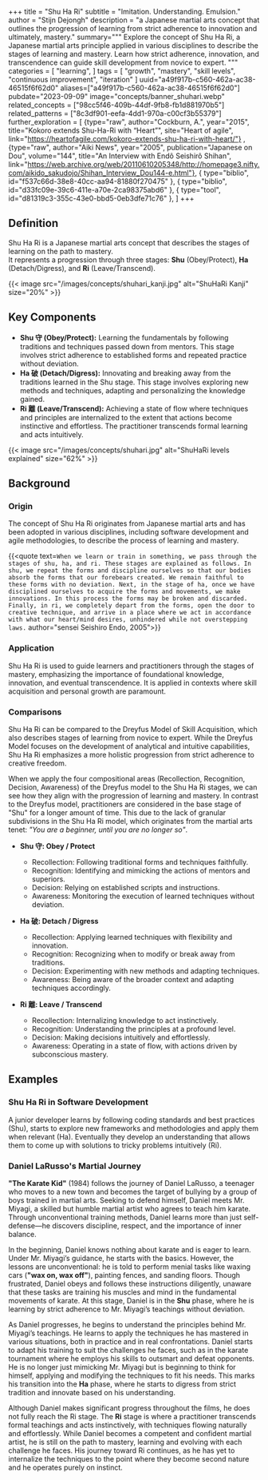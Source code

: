 +++
title = "Shu Ha Ri"
subtitle = "Imitation. Understanding. Emulsion."
author = "Stijn Dejongh"
description = "a Japanese martial arts concept that outlines the progression of learning from strict adherence to innovation and ultimately, mastery."
summary="""
Explore the concept of Shu Ha Ri, a Japanese martial arts principle applied in various disciplines to describe the stages of learning and mastery. 
Learn how strict adherence, innovation, and transcendence can guide skill development from novice to expert.
"""
categories = [
    "learning",
]
tags = [
    "growth", "mastery", "skill levels", "continuous improvement", "iteration"
]
uuid="a49f917b-c560-462a-ac38-46515f6f62d0"
aliases=["a49f917b-c560-462a-ac38-46515f6f62d0"]
pubdate="2023-09-09"
image="concepts/banner_shuhari.webp"
related_concepts = ["98cc5f46-409b-44df-9fb8-fb1d881970b5"]
related_patterns = ["8c3df901-eefa-4dd1-970a-c00cf3b55379"]
further_exploration = [
  {type="raw", author="Cockburn, A.", year="2015", title="Kokoro extends Shu-Ha-Ri with “Heart”", site="Heart of agile", link="https://heartofagile.com/kokoro-extends-shu-ha-ri-with-heart/"}  ,
  {type="raw", author="Aiki News", year="2005", publication="Japanese on Dou", volume="144", title="An Interview with Endô Seishirô Shihan", link="https://web.archive.org/web/20110610205348/http://homepage3.nifty.com/aikido_sakudojo/Shihan_Interview_Dou144-e.html"},
  { type="biblio", id="f537c66d-38e8-40cc-aa94-81880f270475" },
  { type="biblio", id="d33fc09e-39c6-411e-a70e-2ca98375abd6" },
  { type="tool", id="d81319c3-355c-43e0-bbd5-0eb3dfe71c76" },
]
+++

## Definition

Shu Ha Ri is a Japanese martial arts concept that describes the stages of learning on the path to mastery.  
It represents a progression through three stages: **Shu** (Obey/Protect), **Ha** (Detach/Digress), and **Ri** (Leave/Transcend).  

{{< image src="/images/concepts/shuhari_kanji.jpg" alt="ShuHaRi Kanji" size="20%" >}}

## Key Components

* **Shu 守 (Obey/Protect):** Learning the fundamentals by following traditions and techniques passed down from mentors. This stage involves strict
  adherence to established forms and repeated practice without deviation.
* **Ha 破 (Detach/Digress):** Innovating and breaking away from the traditions learned in the Shu stage. This stage involves exploring new methods
  and techniques, adapting and personalizing the knowledge gained.
* **Ri 離 (Leave/Transcend):** Achieving a state of flow where techniques and principles are internalized to the extent that actions become
  instinctive and effortless. The practitioner transcends formal learning and acts intuitively.

{{< image
  src="/images/concepts/shuhari.jpg"
  alt="ShuHaRi levels explained"
  size="62%" >}}

## Background

### Origin

The concept of Shu Ha Ri originates from Japanese martial arts and has been adopted in various disciplines, including software development and agile
methodologies, to describe the process of learning and mastery.

{{<quote text=`
When we learn or train in something, we pass through the stages of shu, ha, and ri. These stages are explained as follows. In shu, we
repeat the forms and discipline ourselves so that our bodies absorb the forms that our forebears created. We remain faithful to these forms
with no deviation. Next, in the stage of ha, once we have disciplined ourselves to acquire the forms and movements, we make innovations. In
this process the forms may be broken and discarded. Finally, in ri, we completely depart from the forms, open the door to creative
technique, and arrive in a place where we act in accordance with what our heart/mind desires, unhindered while not overstepping laws.
` author="sensei Seishiro Endo, 2005">}}

### Application

Shu Ha Ri is used to guide learners and practitioners through the stages of mastery, emphasizing the importance of foundational knowledge,
innovation, and eventual transcendence. It is applied in contexts where skill acquisition and personal growth are paramount.

### Comparisons

Shu Ha Ri can be compared to the Dreyfus Model of Skill Acquisition, which also describes stages of learning from novice to expert. While the
Dreyfus Model focuses on the development of analytical and intuitive capabilities, Shu Ha Ri emphasizes a more holistic progression from strict
adherence to creative freedom.

When we apply the four compositional areas (Recollection, Recognition, Decision, Awareness) of the Dreyfus model to the Shu Ha Ri stages,
we can see how they align with the progression of learning and mastery. In contrast to the Dreyfus model, practitioners are considered in the
base stage of "Shu" for a longer amount of time. This due to the lack of granular subdivisions in the Shu Ha Ri model, which originates from the
martial arts tenet: _"You are a beginner, until you are no longer so"_.

* **Shu 守: Obey / Protect**
  * Recollection: Following traditional forms and techniques faithfully.
  * Recognition: Identifying and mimicking the actions of mentors and superiors.
  * Decision: Relying on established scripts and instructions.
  * Awareness: Monitoring the execution of learned techniques without deviation.

* **Ha 破: Detach / Digress**
  * Recollection: Applying learned techniques with flexibility and innovation.
  * Recognition: Recognizing when to modify or break away from traditions.
  * Decision: Experimenting with new methods and adapting techniques.
  * Awareness: Being aware of the broader context and adapting techniques accordingly.

* **Ri 離: Leave / Transcend**
  * Recollection: Internalizing knowledge to act instinctively.
  * Recognition: Understanding the principles at a profound level.
  * Decision: Making decisions intuitively and effortlessly.
  * Awareness: Operating in a state of flow, with actions driven by subconscious mastery.

## Examples

### Shu Ha Ri in Software Development

A junior developer learns by following coding standards and best practices (Shu), starts to explore new frameworks and
methodologies and apply them when relevant (Ha). Eventually they develop an understanding that allows them to come up with solutions to tricky
problems intuitively (Ri).

### Daniel LaRusso's Martial Journey 

__"The Karate Kid"__ (1984) follows the journey of Daniel LaRusso, a teenager who moves to a new town and becomes the target of bullying by a 
group of boys trained in martial arts. Seeking to defend himself, Daniel meets Mr. Miyagi, a skilled but humble martial artist who agrees to teach him karate.
Through unconventional training methods, Daniel learns more than just self-defense—he discovers discipline, respect, and the importance of inner
balance.

In the beginning, Daniel knows nothing about karate and is eager to learn. Under Mr. Miyagi’s guidance, he starts with the basics. However, the
lessons are unconventional: he is told to perform menial tasks like waxing cars (__"wax on, wax off"__), painting fences, and sanding floors. Though
frustrated, Daniel obeys and follows these instructions diligently, unaware that these tasks are training his muscles and mind in the fundamental
movements of karate. At this stage, Daniel is in the **Shu** phase, where he is learning by strict adherence to Mr. Miyagi’s teachings without
deviation.

As Daniel progresses, he begins to understand the principles behind Mr. Miyagi’s teachings. He learns to apply the techniques he has mastered in
various situations, both in practice and in real confrontations. Daniel starts to adapt his training to suit the challenges he faces, such as in the
karate tournament where he employs his skills to outsmart and defeat opponents. He is no longer just mimicking Mr. Miyagi but is beginning to think
for himself, applying and modifying the techniques to fit his needs. This marks his transition into the **Ha** phase, where he starts to digress 
from strict tradition and innovate based on his understanding.

Although Daniel makes significant progress throughout the films, he does not fully reach the Ri stage. The **Ri** stage is where a practitioner
transcends formal teachings and acts instinctively, with techniques flowing naturally and effortlessly. While Daniel becomes a competent and
confident martial artist, he is still on the path to mastery, learning and evolving with each challenge he faces. His journey toward Ri continues,
as he has yet to internalize the techniques to the point where they become second nature and he operates purely on instinct.

